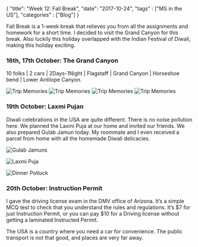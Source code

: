 {
    "title": "Week 12: Fall Break",
    "date": "2017-10-24",
    "tags" : ["MS in the US"],
    "categories" : ["Blog"]
}

Fall Break is a 1-week break that relieves you from all the assignments and homework for a short time. I decided to visit the Grand Canyon for this break. Also luckily this holiday overlapped with the Indian Festival of Diwali, making this holiday exciting.

###  16th, 17th October: The Grand Canyon

10 folks | 2 cars | 2Days-1Night | Flagstaff | Grand Canyon | Horseshoe bend | Lower Antilope Canyon.

![Trip Memories](/images/MSBA/12/20171017_095322.jpg)
![Trip Memories](/images/MSBA/12/20171017_130803.jpg)
![Trip Memories](/images/MSBA/12/IMG_20171017_135348.jpg)
![Trip Memories](/images/MSBA/12/20171017_114551.jpg)



###  19th October: Laxmi Pujan

Diwali celebrations in the USA are quite different. There is no noise pollution here. We planned the Laxmi Puja at our home and invited our friends. We also prepared Gulab Jamun today. My roommate and I even received a parcel from home with all the homemade Diwali delicacies.

![Gulab Jamuns](/images/MSBA/12/20171019_185407-e1511135237566.jpg)


![Laxmi Puja](/images/MSBA/12/20171019_202335.jpg)


![Dinner Potluck](/images/MSBA/12/20171019_210715-e1511135264886.jpg)



###  20th October: Instruction Permit

I gave the driving license exam in the DMV office of Arizona. It’s a simple MCQ test to check that you understand the rules and regulations. It’s $7 for just Instruction Permit, or you can pay $10 for a Driving license without getting a laminated Instructed Permit.

The USA is a country where you need a car for convenience. The public transport is not that good, and places are very far away.
